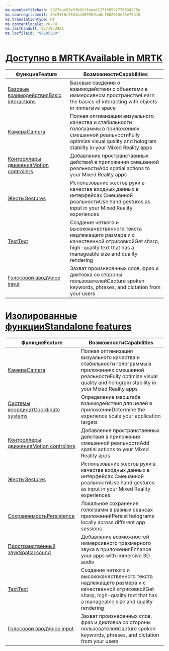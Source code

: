 ```yaml
---
ms.openlocfilehash: 2327eae53e5fb921feeed127f38592770634575e
ms.sourcegitcommit: 59c91f8c70d1ad30995fba6cf862615e25e78d10
ms.translationtype: HT
ms.contentlocale: ru-RU
ms.lasthandoff: 03/19/2021
ms.locfileid: "98195350"
---
```

# <a name="available-in-mrtk"></a>[<span data-ttu-id="73dc7-101">Доступно в MRTK</span><span class="sxs-lookup"><span data-stu-id="73dc7-101">Available in MRTK</span></span>](#tab/mrtk)

|  <span data-ttu-id="73dc7-102">Функция</span><span class="sxs-lookup"><span data-stu-id="73dc7-102">Feature</span></span>  |  <span data-ttu-id="73dc7-103">Возможности</span><span class="sxs-lookup"><span data-stu-id="73dc7-103">Capabilities</span></span>  |
| --- | --- |
| [<span data-ttu-id="73dc7-104">Базовые взаимодействия</span><span class="sxs-lookup"><span data-stu-id="73dc7-104">Basic interactions</span></span>](../unity/mrtk-101.md) | <span data-ttu-id="73dc7-105">Базовые сведения о взаимодействии с объектами в иммерсивном пространстве</span><span class="sxs-lookup"><span data-stu-id="73dc7-105">Learn the basics of interacting with objects in immersive space</span></span> |
| [<span data-ttu-id="73dc7-106">Камера</span><span class="sxs-lookup"><span data-stu-id="73dc7-106">Camera</span></span>](../unity/camera-in-unity.md) | <span data-ttu-id="73dc7-107">Полная оптимизация визуального качества и стабильности голограммы в приложениях смешанной реальности</span><span class="sxs-lookup"><span data-stu-id="73dc7-107">Fully optimize visual quality and hologram stability in your Mixed Reality apps</span></span> |
| [<span data-ttu-id="73dc7-108">Контроллеры движения</span><span class="sxs-lookup"><span data-stu-id="73dc7-108">Motion controllers</span></span>](../unity/motion-controllers-in-unity.md) | <span data-ttu-id="73dc7-109">Добавление пространственных действий в приложения смешанной реальности</span><span class="sxs-lookup"><span data-stu-id="73dc7-109">Add spatial actions to your Mixed Reality apps</span></span> |
| [<span data-ttu-id="73dc7-110">Жесты</span><span class="sxs-lookup"><span data-stu-id="73dc7-110">Gestures</span></span>](../unity/gestures-in-unity.md) | <span data-ttu-id="73dc7-111">Использование жестов руки в качестве входных данных в интерфейсах Смешанной реальности</span><span class="sxs-lookup"><span data-stu-id="73dc7-111">Use hand gestures as input in your Mixed Reality experiences</span></span> |
| [<span data-ttu-id="73dc7-112">Text</span><span class="sxs-lookup"><span data-stu-id="73dc7-112">Text</span></span>](../unity/text-in-unity.md) | <span data-ttu-id="73dc7-113">Создание четкого и высококачественного текста надлежащего размера и с качественной отрисовкой</span><span class="sxs-lookup"><span data-stu-id="73dc7-113">Get sharp, high-quality text that has a manageable size and quality rendering</span></span> |
| [<span data-ttu-id="73dc7-114">Голосовой ввод</span><span class="sxs-lookup"><span data-stu-id="73dc7-114">Voice input</span></span>](../unity/voice-input-in-unity.md) | <span data-ttu-id="73dc7-115">Захват произнесенных слов, фраз и диктовка со стороны пользователей</span><span class="sxs-lookup"><span data-stu-id="73dc7-115">Capture spoken keywords, phrases, and dictation from your users</span></span>|

# <a name="standalone-features"></a>[<span data-ttu-id="73dc7-116">Изолированные функции</span><span class="sxs-lookup"><span data-stu-id="73dc7-116">Standalone features</span></span>](#tab/standalone)

|  <span data-ttu-id="73dc7-117">Функция</span><span class="sxs-lookup"><span data-stu-id="73dc7-117">Feature</span></span>  |  <span data-ttu-id="73dc7-118">Возможности</span><span class="sxs-lookup"><span data-stu-id="73dc7-118">Capabilities</span></span>  |
| --- | --- |
| [<span data-ttu-id="73dc7-119">Камера</span><span class="sxs-lookup"><span data-stu-id="73dc7-119">Camera</span></span>](../unity/camera-in-unity.md) | <span data-ttu-id="73dc7-120">Полная оптимизация визуального качества и стабильности голограммы в приложениях смешанной реальности</span><span class="sxs-lookup"><span data-stu-id="73dc7-120">Fully optimize visual quality and hologram stability in your Mixed Reality apps</span></span> |
| [<span data-ttu-id="73dc7-121">Системы координат</span><span class="sxs-lookup"><span data-stu-id="73dc7-121">Coordinate systems</span></span>](../unity/coordinate-systems-in-unity.md) | <span data-ttu-id="73dc7-122">Определение масштаба взаимодействия для целей в приложении</span><span class="sxs-lookup"><span data-stu-id="73dc7-122">Determine the experience scale your application targets</span></span> |
| [<span data-ttu-id="73dc7-123">Контроллеры движения</span><span class="sxs-lookup"><span data-stu-id="73dc7-123">Motion controllers</span></span>](../unity/motion-controllers-in-unity.md) | <span data-ttu-id="73dc7-124">Добавление пространственных действий в приложения смешанной реальности</span><span class="sxs-lookup"><span data-stu-id="73dc7-124">Add spatial actions to your Mixed Reality apps</span></span> |
| [<span data-ttu-id="73dc7-125">Жесты</span><span class="sxs-lookup"><span data-stu-id="73dc7-125">Gestures</span></span>](../unity/gestures-in-unity.md) | <span data-ttu-id="73dc7-126">Использование жестов руки в качестве входных данных в интерфейсах Смешанной реальности</span><span class="sxs-lookup"><span data-stu-id="73dc7-126">Use hand gestures as input in your Mixed Reality experiences</span></span> |
| [<span data-ttu-id="73dc7-127">Сохраняемость</span><span class="sxs-lookup"><span data-stu-id="73dc7-127">Persistence</span></span>](../unity/persistence-in-unity.md) | <span data-ttu-id="73dc7-128">Локальное сохранение голограмм в разных сеансах приложений</span><span class="sxs-lookup"><span data-stu-id="73dc7-128">Persist holograms locally across different app sessions</span></span> |
| [<span data-ttu-id="73dc7-129">Пространственный звук</span><span class="sxs-lookup"><span data-stu-id="73dc7-129">Spatial sound</span></span>](../unity/spatial-sound-in-unity.md) | <span data-ttu-id="73dc7-130">Добавление возможностей иммерсивного трехмерного звука в приложения</span><span class="sxs-lookup"><span data-stu-id="73dc7-130">Enhance your apps with immersive 3D audio</span></span> |
| [<span data-ttu-id="73dc7-131">Text</span><span class="sxs-lookup"><span data-stu-id="73dc7-131">Text</span></span>](../unity/text-in-unity.md) | <span data-ttu-id="73dc7-132">Создание четкого и высококачественного текста надлежащего размера и с качественной отрисовкой</span><span class="sxs-lookup"><span data-stu-id="73dc7-132">Get sharp, high-quality text that has a manageable size and quality rendering</span></span> |
| [<span data-ttu-id="73dc7-133">Голосовой ввод</span><span class="sxs-lookup"><span data-stu-id="73dc7-133">Voice input</span></span>](../unity/voice-input-in-unity.md) | <span data-ttu-id="73dc7-134">Захват произнесенных слов, фраз и диктовка со стороны пользователей</span><span class="sxs-lookup"><span data-stu-id="73dc7-134">Capture spoken keywords, phrases, and dictation from your users</span></span>|


